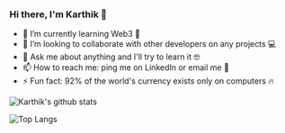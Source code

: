 ### Hi there, I'm Karthik 👋
<!--
**Karthikvenugopal/Karthikvenugopal** is a ✨ _special_ ✨ repository because its `README.md` (this file) appears on your GitHub profile.

Here are some ideas to get you started:
-->
<!-- - 🔭 I’m currently working on a Quiz app ❓ -->
- 🌱 I’m currently learning Web3 🧪
- 👯 I’m looking to collaborate with other developers on any projects 💻
- 💬 Ask me about anything and I'll try to learn it 🤓
- 📫 How to reach me: ping me on LinkedIn or email me 📧
- ⚡ Fun fact: 92% of the world's currency exists only on computers 🔥

<!-- 12 🤔 I’m looking for help with ... -->
 <!-- 15- 😄 Pronouns: ... -->
![Karthik's github stats](https://github-readme-stats.vercel.app/api?username=Karthikvenugopal&count_private=true&theme=algolia&show_icons=true)
<!--[![Anurag's github stats](https://github-readme-stats.vercel.app/api?username=karthik0702&count_private=true&theme=algolia&show_icons=true)](https://github.com/anuraghazra/github-readme-stats) -->

![Top Langs](https://github-readme-stats.vercel.app/api/top-langs/?username=Karthikvenugopal&count_private=true&theme=algolia)

